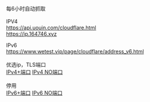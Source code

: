每6小时自动抓取<br><br>
IPV4<br>
https://api.uouin.com/cloudflare.html<br>
https://ip.164746.xyz<br>

IPv6<br>
https://www.wetest.vip/page/cloudflare/address_v6.html<br><br>
优选ip，TLS端口<br>
[IPv4+端口](/v4_ip.txt) [IPv4 NO端口](/v4_ip_only.txt)<br><br>
停用<br>
[IPv6+端口](/v6_ip.txt) [IPv6 NO端口](/v6_ip_only.txt)